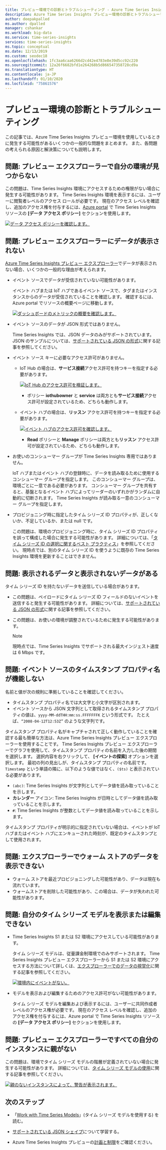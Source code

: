```yaml
---
title: プレビュー環境での診断とトラブルシューティング - Azure Time Series Insights | Microsoft Docs
description: Azure Time Series Insights プレビュー環境の診断とトラブルシューティングの方法を説明します。
author: deepakpalled
ms.author: dpalled
manager: cshankar
ms.workload: big-data
ms.service: time-series-insights
services: time-series-insights
ms.topic: conceptual
ms.date: 12/13/2019
ms.custom: seodec18
ms.openlocfilehash: 1fc3aa6caa6266d2cd42e4783e8e39d5cc92c220
ms.sourcegitcommit: 12a26f6682bfd1e264268b5d866547358728cd9a
ms.translationtype: HT
ms.contentlocale: ja-JP
ms.lasthandoff: 01/10/2020
ms.locfileid: "75861576"
---
```

# <a name="diagnose-and-troubleshoot-a-preview-environment"></a>プレビュー環境の診断とトラブルシューティング

この記事では、Azure Time Series Insights プレビュー環境を使用しているときに発生する可能性があるいくつかの一般的な問題をまとめます。 また、各問題の考えられる原因と解決策についても説明します。

## <a name="problem-i-cant-find-my-environment-in-the-preview-explorer"></a>問題: プレビュー エクスプローラーで自分の環境が見つからない

この問題は、Time Series Insights 環境にアクセスするための権限がない場合に発生する可能性があります。 Time Series Insights 環境を表示するには、ユーザーに閲覧者レベルのアクセス ロールが必要です。 現在のアクセス レベルを確認し、追加のアクセス権を付与するには、[Azure portal](https://portal.azure.com/) で Time Series Insights リソースの **[データ アクセス ポリシー]** セクションを使用します。

  [![データ アクセス ポリシーを確認します。](media/preview-troubleshoot/verify-data-access-policies.png)](media/preview-troubleshoot/verify-data-access-policies.png#lightbox)

## <a name="problem-no-data-is-seen-in-the-preview-explorer"></a>問題: プレビュー エクスプローラーにデータが表示されない

[Azure Time Series Insights プレビュー エクスプローラー](https://insights.timeseries.azure.com/preview)でデータが表示されない場合、いくつかの一般的な理由が考えられます。

- イベント ソースでデータが受信されていない可能性があります。

    イベント ハブまたは IoT ハブであるイベント ソースで、タグまたはインスタンスからのデータが受信されていることを確認します。 確認するには、Azure portal でリソースの概要ページに移動します。

    [![ダッシュボードのメトリックの概要を確認します。](media/preview-troubleshoot/verify-dashboard-metrics.png)](media/preview-troubleshoot/verify-dashboard-metrics.png#lightbox)

- イベント ソースのデータが JSON 形式ではありません。

    Time Series Insights では、JSON データのみがサポートされています。 JSON のサンプルについては、[サポートされている JSON の形式](./how-to-shape-query-json.md)に関する記事を参照してください。

- イベント ソース キーに必要なアクセス許可がありません。

  * IoT Hub の場合は、**サービス接続**アクセス許可を持つキーを指定する必要があります。

    [![IoT Hub のアクセス許可を検証します。](media/preview-troubleshoot/verify-correct-permissions.png)](media/preview-troubleshoot/verify-correct-permissions.png#lightbox)

    * ポリシー **iothubowner** と **service** は両方とも**サービス接続**アクセス許可が設定されているため、どちらも動作します。

  * イベント ハブの場合は、**リッスン** アクセス許可を持つキーを指定する必要があります。
  
    [![イベント ハブのアクセス許可を確認します。](media/preview-troubleshoot/verify-eh-permissions.png)](media/preview-troubleshoot/verify-eh-permissions.png#lightbox)

    * **Read** ポリシーと **Manage** ポリシーは両方とも**リッスン** アクセス許可が設定されているため、どちらも動作します。

- お使いのコンシューマー グループが Time Series Insights 専用ではありません。

    IoT ハブまたはイベント ハブの登録時に、データを読み取るために使用するコンシューマー グループを指定します。 このコンシューマー グループは、環境ごとに一意である必要があります。 コンシューマー グループを共有すると、基盤となるイベント ハブによってリーダーのいずれかがランダムに自動的に切断されます。 Time Series Insights が読み取る一意のコンシューマー グループを指定します。

- プロビジョニング時に指定したタイム シリーズ ID プロパティが、正しくないか、不足しているか、または null です。

    この問題は、環境のプロビジョニング時に、タイム シリーズ ID プロパティを誤って構成した場合に発生する可能性があります。 詳細については、「[タイム シリーズ ID の選択に関するベスト プラクティス](./time-series-insights-update-how-to-id.md)」を参照してください。 現時点では、別のタイム シリーズ ID を使うように既存の Time Series Insights 環境を更新することはできません。

## <a name="problem-some-data-shows-but-some-is-missing"></a>問題: 表示されるデータと表示されないデータがある

タイム シリーズ ID を持たないデータを送信している場合があります。

- この問題は、ペイロードにタイム シリーズ ID フィールドのないイベントを送信すると発生する可能性があります。 詳細については、[サポートされている JSON の形式](./how-to-shape-query-json.md)に関する記事を参照してください。
- この問題は、お使いの環境が調整されているために発生する可能性があります。

    > [!NOTE]
    > 現時点では、Time Series Insights でサポートされる最大インジェスト速度は 6 Mbps です。

## <a name="problem-my-event-sources-timestamp-property-name-doesnt-work"></a>問題: イベント ソースのタイムスタンプ プロパティ名が機能しない

名前と値が次の規則に準拠していることを確認してください。

* タイムスタンプ プロパティ名では大文字と小文字が区別されます。
* イベント ソースから JSON 文字列として取得されるタイムスタンプ プロパティの値は、`yyyy-MM-ddTHH:mm:ss.FFFFFFFK` という形式です。 たとえば、`“2008-04-12T12:53Z”` のような文字列です。

タイムスタンプ プロパティ名がキャプチャされて正しく動作していることを確認する最も簡単な方法は、Azure Time Series Insights プレビュー エクスプローラーを使用することです。 Time Series Insights プレビュー エクスプローラーでグラフを使用して、タイムスタンプ プロパティの名前を入力した後の期間を選択します。 選択内容を右クリックして、 **[イベントの探索]** オプションを選択します。 最初の列の見出しが、タイムスタンプ プロパティの名前です。 `Timestamp` という単語の隣に、以下のような値ではなく、`($ts)` と表示されている必要があります。

* `(abc)`: Time Series Insights が文字列としてデータ値を読み取っていることを示します。
* **カレンダー** アイコン: Time Series Insights が日時としてデータ値を読み取っていることを示します。
* `#`: Time Series Insights が整数としてデータ値を読み取っていることを示します。

タイムスタンプ プロパティが明示的に指定されていない場合は、イベントが IoT ハブまたはイベント ハブにエンキューされた時刻が、既定のタイムスタンプとして使用されます。

## <a name="problem-i-cant-view-data-from-my-warm-store-in-the-explorer"></a>問題: エクスプローラーでウォーム ストアのデータを表示できない

- ウォーム ストアを最近プロビジョニングした可能性があり、データは現在も流れています。
- ウォームストアを削除した可能性があり、この場合は、データが失われた可能性があります。

## <a name="problem-i-cant-view-or-edit-my-time-series-model"></a>問題: 自分のタイム シリーズ モデルを表示または編集できない

- Time Series Insights S1 または S2 環境にアクセスしている可能性があります。

   タイム シリーズ モデルは、従量課金制環境でのみサポートされます。 Time Series Insights プレビュー エクスプローラーから S1 または S2 環境にアクセスする方法について詳しくは、[エクスプローラーでのデータの視覚化](./time-series-insights-update-explorer.md)に関する記事を参照してください。

   [![環境内にイベントがない。](media/preview-troubleshoot/troubleshoot-no-events.png)](media/preview-troubleshoot/troubleshoot-no-events.png#lightbox)

- モデルを表示および編集するためのアクセス許可がない可能性があります。

   タイム シリーズ モデルを編集および表示するには、ユーザーに共同作成者レベルのアクセス権が必要です。 現在のアクセス レベルを確認し、追加のアクセス権を付与するには、Azure portal で Time Series Insights リソースの **[データ アクセス ポリシー]** セクションを使用します。

## <a name="problem-all-my-instances-in-the-preview-explorer-lack-a-parent"></a>問題: プレビュー エクスプローラーですべての自分のインスタンスに親がない

この問題は、環境でタイム シリーズ モデルの階層が定義されていない場合に発生する可能性があります。 詳細については、[タイム シリーズ モデルの使用](./time-series-insights-update-how-to-tsm.md)に関する記事を参照してください。

  [![親のないインスタンスによって、警告が表示されます。](media/preview-troubleshoot/unparented-instances.png)](media/preview-troubleshoot/unparented-instances.png#lightbox)

## <a name="next-steps"></a>次のステップ

- 「[Work with Time Series Models](./time-series-insights-update-how-to-tsm.md)」(タイム シリーズ モデルを使用する) を読む。

- [サポートされている JSON シェイプ](./how-to-shape-query-json.md)について学習する。

- Azure Time Series Insights プレビューの[計画と制限](./time-series-insights-update-plan.md)をご確認ください。
